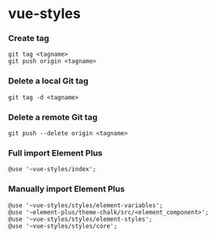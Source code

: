 # vue-styles

### Create tag
```
git tag <tagname>
git push origin <tagname>
```

### Delete a local Git tag
```
git tag -d <tagname>
```

### Delete a remote Git tag
```
git push --delete origin <tagname>
```

### Full import Element Plus
```
@use '~vue-styles/index';
```

### Manually import Element Plus
```
@use '~vue-styles/styles/element-variables';
@use '~element-plus/theme-chalk/src/<element_component>';
@use '~vue-styles/styles/element-styles';
@use '~vue-styles/styles/core';
```
